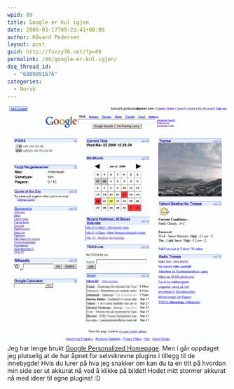 ```yaml
---
wpid: 89
title: Google er kul igjen
date: 2006-03-17T09:23:41+00:00
author: Håvard Pedersen
layout: post
guid: http://fuzzy76.net/?p=89
permalink: /89/google-er-kul-igjen/
dsq_thread_id:
  - "6089091676"
categories:
  - Norsk
---
```

<img class="float-left img-fluid w-50 mr-2" alt="Google Home skjermbilde" src="/wp-content/uploads/2006/03/google_home.png">Jeg har lenge brukt <a href="http://www.google.com/ig" target="_blank" rel="noopener">Google Personalized Homepage</a>. Men i går oppdaget jeg plutselig at de har åpnet for selvskrevne plugins i tillegg til de innebygde! Hvis du lurer på hva jeg snakker om kan du ta en titt på hvordan min side ser ut akkurat nå ved å klikke på bildet! Hodet mitt stormer akkurat nå med ideer til egne plugins! :D
<br style="clear: both;" />